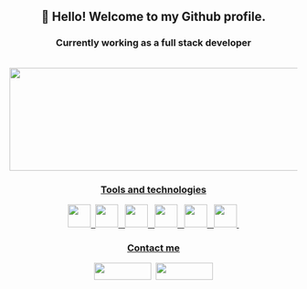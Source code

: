 <div align="center">

## 👋 Hello! Welcome to my Github profile.
### Currently working as a full stack developer

<div>
  <br />
  <a href="https://github.com/stephulz">
  <img height="180em" width="600em" src="https://github-readme-stats.vercel.app/api?username=stephulz&show_icons=true&hide=issues,contribs&theme=dark&include_all_commits=true&count_private=true" />    
</div>

### Tools and technologies

<div>
  <img src="https://cdn.jsdelivr.net/gh/devicons/devicon/icons/postgresql/postgresql-original.svg" width="40" height="40"/>&nbsp
  <img src="https://cdn.jsdelivr.net/gh/devicons/devicon/icons/java/java-original.svg" width="40" height="40"/>&nbsp&nbsp
  <img src="https://cdn.jsdelivr.net/gh/devicons/devicon/icons/spring/spring-original.svg"  width="40" height="40"/>&nbsp&nbsp
  <img src="https://cdn.jsdelivr.net/gh/devicons/devicon/icons/javascript/javascript-original.svg" width="40" height="40"/>&nbsp&nbsp
  <img src="https://cdn.jsdelivr.net/gh/devicons/devicon/icons/react/react-original.svg" width="40" height="40" />&nbsp&nbsp
  <img src="https://cdn.jsdelivr.net/gh/devicons/devicon/icons/angularjs/angularjs-original.svg"  width="40" height="40" />&nbsp
</div>
  
### Contact me
<div>
  <a href="https://www.linkedin.com/in/stefan-s-aa7654a5/" target="_blank"><img src="https://img.shields.io/badge/-LinkedIn-%230077B5?style=for-the- badge&logo=linkedin&logoColor=white" target="_blank" width="100" height="30"></a>&nbsp
  <a href = "mailto:stefansanches9@gmail.com"><img src="https://img.shields.io/badge/Gmail-D14836?style=for-the-badge&logo=gmail&logoColor=white" width="100" height="30" target="_blank"></a>
</div>
  <div>
